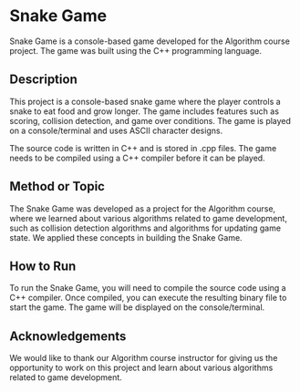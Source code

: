 # Snake Game
Snake Game is a console-based game developed for the Algorithm course project. The game was built using the C++ programming language.

## Description
This project is a console-based snake game where the player controls a snake to eat food and grow longer. The game includes features such as scoring, collision detection, and game over conditions. The game is played on a console/terminal and uses ASCII character designs.

The source code is written in C++ and is stored in .cpp files. The game needs to be compiled using a C++ compiler before it can be played.

## Method or Topic
The Snake Game was developed as a project for the Algorithm course, where we learned about various algorithms related to game development, such as collision detection algorithms and algorithms for updating game state. We applied these concepts in building the Snake Game.

## How to Run
To run the Snake Game, you will need to compile the source code using a C++ compiler. Once compiled, you can execute the resulting binary file to start the game. The game will be displayed on the console/terminal.

## Acknowledgements
We would like to thank our Algorithm course instructor for giving us the opportunity to work on this project and learn about various algorithms related to game development.
